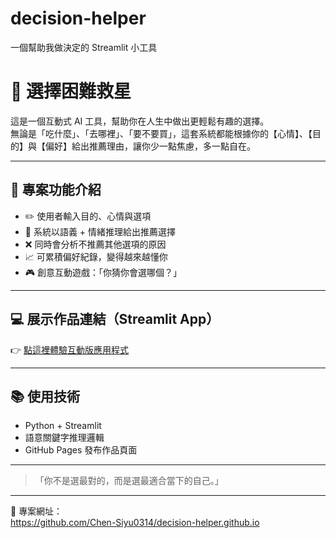 # decision-helper
一個幫助我做決定的 Streamlit 小工具
# 🎯 選擇困難救星

這是一個互動式 AI 工具，幫助你在人生中做出更輕鬆有趣的選擇。  
無論是「吃什麼」、「去哪裡」、「要不要買」，這套系統都能根據你的【心情】、【目的】與【偏好】給出推薦理由，讓你少一點焦慮，多一點自在。

---

## 🔧 專案功能介紹
- ✏️ 使用者輸入目的、心情與選項
- 🧠 系統以語義 + 情緒推理給出推薦選擇
- ❌ 同時會分析不推薦其他選項的原因
- 📈 可累積偏好紀錄，變得越來越懂你
- 🎮 創意互動遊戲：「你猜你會選哪個？」

---

## 💻 展示作品連結（Streamlit App）
👉 [點這裡體驗互動版應用程式](https://decision-eazy-hc4dystbhujzvgqfeaehrt.streamlit.app)

---

## 📚 使用技術
- Python + Streamlit
- 語意關鍵字推理邏輯
- GitHub Pages 發布作品頁面

---

> 「你不是選最對的，而是選最適合當下的自己。」

---

📌 專案網址：  
https://github.com/Chen-Siyu0314/decision-helper.github.io
